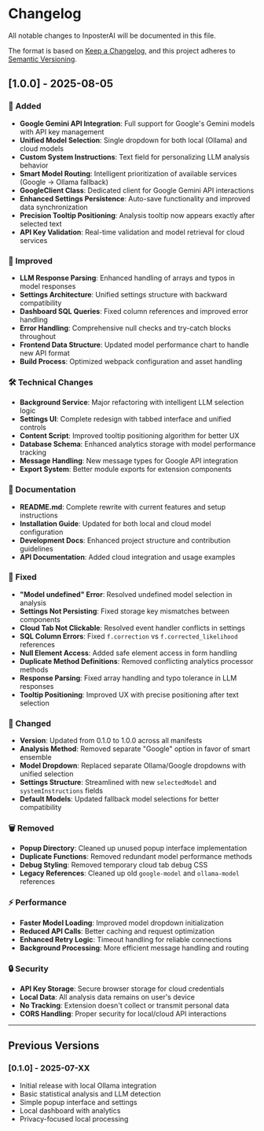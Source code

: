 # Changelog

All notable changes to InposterAI will be documented in this file.

The format is based on [Keep a Changelog](https://keepachangelog.com/en/1.0.0/),
and this project adheres to [Semantic Versioning](https://semver.org/spec/v2.0.0.html).

## [1.0.0] - 2025-08-05

### 🚀 Added
- **Google Gemini API Integration**: Full support for Google's Gemini models with API key management
- **Unified Model Selection**: Single dropdown for both local (Ollama) and cloud models
- **Custom System Instructions**: Text field for personalizing LLM analysis behavior
- **Smart Model Routing**: Intelligent prioritization of available services (Google → Ollama fallback)
- **GoogleClient Class**: Dedicated client for Google Gemini API interactions
- **Enhanced Settings Persistence**: Auto-save functionality and improved data synchronization
- **Precision Tooltip Positioning**: Analysis tooltip now appears exactly after selected text
- **API Key Validation**: Real-time validation and model retrieval for cloud services

### 🔧 Improved
- **LLM Response Parsing**: Enhanced handling of arrays and typos in model responses
- **Settings Architecture**: Unified settings structure with backward compatibility
- **Dashboard SQL Queries**: Fixed column references and improved error handling
- **Error Handling**: Comprehensive null checks and try-catch blocks throughout
- **Frontend Data Structure**: Updated model performance chart to handle new API format
- **Build Process**: Optimized webpack configuration and asset handling

### 🛠 Technical Changes
- **Background Service**: Major refactoring with intelligent LLM selection logic
- **Settings UI**: Complete redesign with tabbed interface and unified controls
- **Content Script**: Improved tooltip positioning algorithm for better UX
- **Database Schema**: Enhanced analytics storage with model performance tracking
- **Message Handling**: New message types for Google API integration
- **Export System**: Better module exports for extension components

### 📝 Documentation
- **README.md**: Complete rewrite with current features and setup instructions
- **Installation Guide**: Updated for both local and cloud model configuration
- **Development Docs**: Enhanced project structure and contribution guidelines
- **API Documentation**: Added cloud integration and usage examples

### 🐛 Fixed
- **"Model undefined" Error**: Resolved undefined model selection in analysis
- **Settings Not Persisting**: Fixed storage key mismatches between components
- **Cloud Tab Not Clickable**: Resolved event handler conflicts in settings
- **SQL Column Errors**: Fixed `f.correction` vs `f.corrected_likelihood` references
- **Null Element Access**: Added safe element access in form handling
- **Duplicate Method Definitions**: Removed conflicting analytics processor methods
- **Response Parsing**: Fixed array handling and typo tolerance in LLM responses
- **Tooltip Positioning**: Improved UX with precise positioning after text selection

### 🔄 Changed
- **Version**: Updated from 0.1.0 to 1.0.0 across all manifests
- **Analysis Method**: Removed separate "Google" option in favor of smart ensemble
- **Model Dropdown**: Replaced separate Ollama/Google dropdowns with unified selection
- **Settings Structure**: Streamlined with new `selectedModel` and `systemInstructions` fields
- **Default Models**: Updated fallback model selections for better compatibility

### 🗑 Removed
- **Popup Directory**: Cleaned up unused popup interface implementation
- **Duplicate Functions**: Removed redundant model performance methods
- **Debug Styling**: Removed temporary cloud tab debug CSS
- **Legacy References**: Cleaned up old `google-model` and `ollama-model` references

### ⚡ Performance
- **Faster Model Loading**: Improved model dropdown initialization
- **Reduced API Calls**: Better caching and request optimization
- **Enhanced Retry Logic**: Timeout handling for reliable connections
- **Background Processing**: More efficient message handling and routing

### 🔒 Security
- **API Key Storage**: Secure browser storage for cloud credentials
- **Local Data**: All analysis data remains on user's device
- **No Tracking**: Extension doesn't collect or transmit personal data
- **CORS Handling**: Proper security for local/cloud API interactions

---

## Previous Versions

### [0.1.0] - 2025-07-XX
- Initial release with local Ollama integration
- Basic statistical analysis and LLM detection
- Simple popup interface and settings
- Local dashboard with analytics
- Privacy-focused local processing 